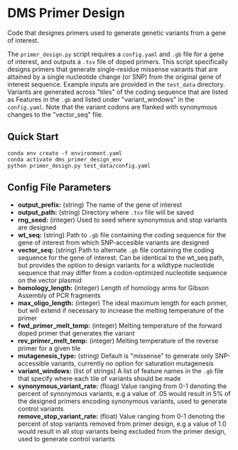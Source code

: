 # DMS Primer Design

Code that designes primers used to generate genetic variants from a gene of interest.

The `primer_design.py` script requires a `config.yaml` and `.gb` file for a gene of interest, and outputs a `.tsv` file of doped primers.  This script specifically designs primers that generate single-residue missense vairants that are attained by a single nucleotide change (or SNP) from the original gene of interest sequence. Example inputs are provided in the `test_data` directory. Variants are generated across "tiles" of the coding sequence that are listed as Features in the `.gb` and listed under "variant_windows" in the `config.yaml`.  Note that the variant codons are flanked with synonymous changes to the "vector_seq" file.

## Quick Start
```
conda env create -f environment.yaml
conda activate dms_primer_design_env
python primer_design.py test_data/config.yaml
```

## Config File Parameters
- **output_prefix:** (string) The name of the gene of interest  
- **output_path:** (string) Directory where `.tsv` file will be saved  
- **rng_seed:** (integer) Used to seed where synonymous and stop variants are designed  
- **wt_seq:** (string) Path to `.gb` file containing the coding sequence for the gene of interest from which SNP-accesible variants are designed  
- **vector_seq:** (string) Path to alternate `.gb` file containing the coding sequence for the gene of interest.  Can be identical to the wt_seq path, but provides the option to design variants for a wildtype nucleotide sequence that may differ from a codon-optimized nucleotide sequence on the vector plasmid  
- **homology_length:** (integer) Length of homology arms for Gibson Assembly of PCR fragments  
- **max_oligo_length:** (integer) The ideal maximum length for each primer, but will extend if necessary to increase the melting temperature of the primer  
- **fwd_primer_melt_temp:** (integer) Melting temperature of the forward doped primer that generates the variant  
- **rev_primer_melt_temp:** (integer) Melting temperature of the reverse primer for a given tile  
- **mutagenesis_type:** (string) Default is "missense" to generate only SNP-accessible variants, currently no option for saturation mutagenesis
- **variant_windows:** (list of strings) A list of feature names in the `.gb` file that specify where each tile of variants should be made  
- **synonymous_variant_rate:** (floag) Value ranging from 0-1 denoting the percent of synonymous variants, e.g a value of .05 would result in 5% of the designed primers encoding synonymous variants, used to generate control variants  
   **remove_stop_variant_rate:** (float) Value ranging from 0-1 denoting the percent of stop variants removed from primer design, e.g a value of 1.0 would result in all stop variants being excluded from the primer design, used to generate control variants  
